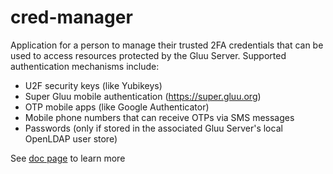 # cred-manager
Application for a person to manage their trusted 2FA credentials that can be used to access resources protected by the Gluu Server. Supported authentication mechanisms include:

- U2F security keys (like Yubikeys)             
- Super Gluu mobile authentication (https://super.gluu.org)
- OTP mobile apps (like Google Authenticator)            
- Mobile phone numbers that can receive OTPs via SMS messages
- Passwords (only if stored in the associated Gluu Server's local OpenLDAP user store)                  

See [doc page](https://gluu.org/docs/creds/) to learn more
